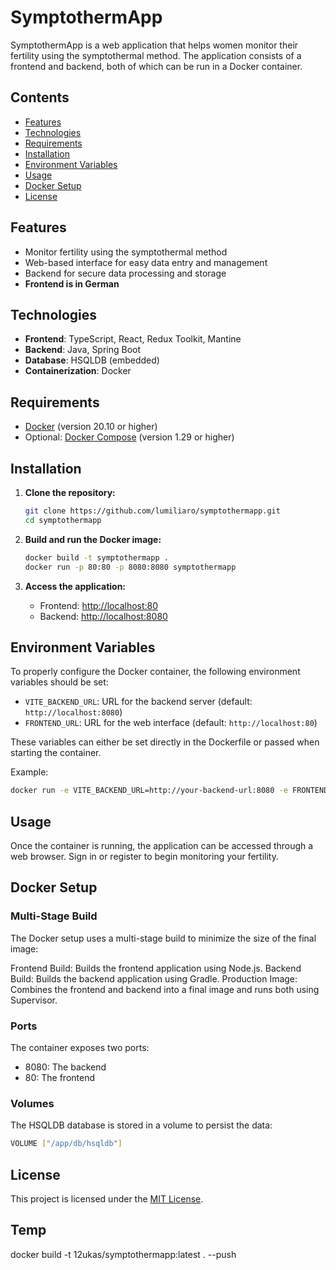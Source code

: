 # SymptothermApp

SymptothermApp is a web application that helps women monitor their fertility using the symptothermal method. The application consists of a frontend and backend, both of which can be run in a Docker container.

## Contents

-   [Features](#features)
-   [Technologies](#technologies)
-   [Requirements](#requirements)
-   [Installation](#installation)
-   [Environment Variables](#environment-variables)
-   [Usage](#usage)
-   [Docker Setup](#docker-setup)
-   [License](#license)

## Features

-   Monitor fertility using the symptothermal method
-   Web-based interface for easy data entry and management
-   Backend for secure data processing and storage
-   **Frontend is in German**

## Technologies

-   **Frontend**: TypeScript, React, Redux Toolkit, Mantine
-   **Backend**: Java, Spring Boot
-   **Database**: HSQLDB (embedded)
-   **Containerization**: Docker

## Requirements

-   [Docker](https://www.docker.com/) (version 20.10 or higher)
-   Optional: [Docker Compose](https://docs.docker.com/compose/) (version 1.29 or higher)

## Installation

1. **Clone the repository:**

    ```bash
    git clone https://github.com/lumiliaro/symptothermapp.git
    cd symptothermapp
    ```

2. **Build and run the Docker image:**

    ```bash
    docker build -t symptothermapp .
    docker run -p 80:80 -p 8080:8080 symptothermapp
    ```

3. **Access the application:**

    - Frontend: [http://localhost:80](http://localhost:80)
    - Backend: [http://localhost:8080](http://localhost:8080)

## Environment Variables

To properly configure the Docker container, the following environment variables should be set:

-   `VITE_BACKEND_URL`: URL for the backend server (default: `http://localhost:8080`)
-   `FRONTEND_URL`: URL for the web interface (default: `http://localhost:80`)

These variables can either be set directly in the Dockerfile or passed when starting the container.

Example:

```bash
docker run -e VITE_BACKEND_URL=http://your-backend-url:8080 -e FRONTEND_URL=http://your-frontend-url:80 -p 80:80 -p 8080:8080 symptothermapp
```

## Usage

Once the container is running, the application can be accessed through a web browser. Sign in or register to begin monitoring your fertility.

## Docker Setup

### Multi-Stage Build

The Docker setup uses a multi-stage build to minimize the size of the final image:

Frontend Build: Builds the frontend application using Node.js.
Backend Build: Builds the backend application using Gradle.
Production Image: Combines the frontend and backend into a final image and runs both using Supervisor.

### Ports

The container exposes two ports:

-   8080: The backend
-   80: The frontend

### Volumes

The HSQLDB database is stored in a volume to persist the data:

```bash
VOLUME ["/app/db/hsqldb"]
```

## License

This project is licensed under the [MIT License](LICENSE).

## Temp

docker build -t 12ukas/symptothermapp:latest . --push

